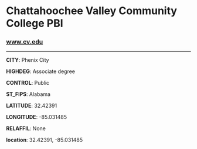 # Chattahoochee Valley Community College PBI
### www.cv.edu
---
**CITY**: Phenix City

**HIGHDEG**: Associate degree

**CONTROL**: Public

**ST_FIPS**: Alabama

**LATITUDE**: 32.42391

**LONGITUDE**: -85.031485

**RELAFFIL**: None

**location**: 32.42391, -85.031485